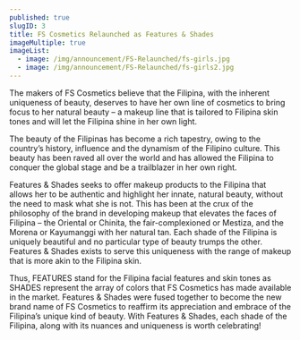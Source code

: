 ```yaml
---
published: true
slugID: 3
title: FS Cosmetics Relaunched as Features & Shades
imageMultiple: true
imageList:
  - image: /img/announcement/FS-Relaunched/fs-girls.jpg
  - image: /img/announcement/FS-Relaunched/fs-girls2.jpg
---
```

The makers of FS Cosmetics believe that the Filipina, with the inherent uniqueness of beauty, deserves to have her own line of cosmetics to bring focus to her natural beauty – a makeup line that is tailored to Filipina skin tones and will let the Filipina shine in her own light. 

The beauty of the Filipinas has become a rich tapestry, owing to the country’s history, influence and the dynamism of  the Filipino culture.   This beauty has been raved all over the world and has allowed the Filipina to conquer the global stage and be a trailblazer in her own right.         

Features & Shades seeks to offer makeup products to the Filipina that allows her to be authentic and highlight her innate, natural beauty, without the need to mask what she is not.   This has been at the crux of the philosophy of the brand in developing makeup that elevates the faces of Filipina – the Oriental or Chinita, the fair-complexioned or Mestiza, and the Morena or Kayumanggi with her natural tan.  Each shade of the Filipina is uniquely beautiful and no particular type of beauty trumps the other.  Features & Shades exists to serve this uniqueness with the range of makeup that is more akin to the Filipina skin. 

Thus, FEATURES stand for the Filipina facial features and skin tones as SHADES represent the array of colors that FS Cosmetics has made available in the market. Features & Shades were fused together to become the new brand name of FS Cosmetics to reaffirm its appreciation and embrace of the Filipina’s unique kind of beauty.  With Features & Shades, each shade of the Filipina, along with its nuances and uniqueness is worth celebrating!
